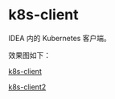 # k8s-client

IDEA 内的 Kubernetes 客户端。

效果图如下：

[k8s-client](./k8s-client.png)

[k8s-client2](./k8s-client2.png)